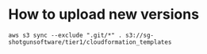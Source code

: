 # How to upload new versions

    aws s3 sync --exclude ".git/*" . s3://sg-shotgunsoftware/tier1/cloudformation_templates
